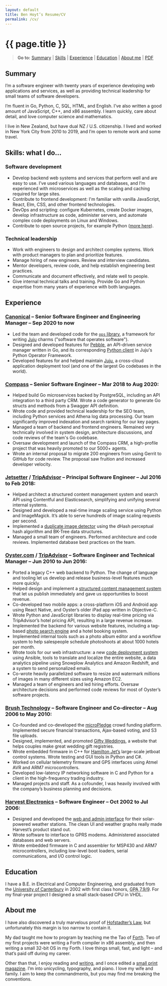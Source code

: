 ```yaml
---
layout: default
title: Ben Hoyt’s Resume/CV
permalink: /cv/
---
```

<h1 id="ben-hoyts-resumecv" class="no-print">{{ page.title }}</h1>

<blockquote>
 <p class="no-print"><b>Go to:</b>
  <a href="#summary">Summary</a> |
  <a href="#skills-what-i-do">Skills</a> |
  <a href="#experience">Experience</a> |
  <a href="#education">Education</a> |
  <a href="#about-me">About me</a> |
  <a href="/cv/ben-hoyt-cv-resume.pdf" title="PDF version of my resume / CV">PDF</a>
 </p>
</blockquote>


## Summary

I’m a software engineer with twenty years of experience developing web applications and services, as well as providing technical leadership for small teams of software developers.

I’m fluent in Go, Python, C, SQL, HTML, and English. I’ve also written a good amount of JavaScript, C++, and x86 assembly. I learn quickly, care about detail, and love computer science and mathematics.

I live in New Zealand, but have dual NZ / U.S. citizenship. I lived and worked in New York City from 2010 to 2019, and I’m open to remote work and some travel.


## Skills: what I do...

### Software development

* Develop backend web systems and services that perform well and are easy to use. I’ve used various languages and databases, and I’m experienced with microservices as well as the scaling and caching required for large sites.
* Contribute to frontend development: I'm familiar with vanilla JavaScript, React, Elm, CSS, and other frontend technologies.
* DevOps and scripting: configure Kubernetes, create Docker images, develop infrastructure as code, administer servers, and automate complex code deployments on Linux and Windows.
* Contribute to open source projects, for example Python ([more here](/projects/)).

### Technical leadership

* Work with engineers to design and architect complex systems. Work with product managers to plan and prioritize features.
* Manage hiring of new engineers. Review and interview candidates.
* Mentor developers, review code, and help establish engineering best practices.
* Communicate and document effectively, and relate well to people.
* Give internal technical talks and training. Provide Go and Python expertise from many years of experience with both languages.


## Experience

### [Canonical](https://canonical.com/) &ndash; Senior Software Engineer and Engineering Manager &ndash; Sep 2020 to now

* Led the team and developed code for the [`ops` library](https://github.com/canonical/operator), a framework for writing [Juju](https://juju.is/) charms ("software that operates software").
* Designed and developed features for [Pebble](https://github.com/canonical/pebble), an API-driven service manager written in Go, and its corresponding [Python client](https://github.com/canonical/operator/blob/320e7e04e737000abc1d25729ccd29d6e783e6df/ops/pebble.py#L1452) in Juju's Python Operator Framework.
* Developed features for and helped maintain [Juju](https://github.com/juju/juju), a cross-cloud application deployment tool (and one of the largest Go codebases in the world).

### [Compass](https://www.compass.com/) &ndash; Senior Software Engineer &ndash; Mar 2018 to Aug 2020:

* Helped build Go microservices backed by PostgreSQL, including an API integration to a third party CRM. Wrote a code generator to generate Go structs and methods from a Swagger API definition.
* Wrote code and provided technical leadership for the SEO team, including Python services and Athena log data processing. Our team significantly improved indexation and search ranking for our key pages.
* Managed a team of backend and frontend engineers. Remained very technically involved in system design, architecture discussions, and code reviews of the team's Go codebase.
* Oversaw development and launch of the Compass CRM, a high-profile project that was heavily promoted to our 5000+ agents.
* Wrote an internal proposal to migrate 200 engineers from using Gerrit to GitHub for code review. The proposal saw fruition and increased developer velocity.

### [Jetsetter](https://www.jetsetter.com/) / [**TripAdvisor**](https://www.tripadvisor.com/) &ndash; Principal Software Engineer &ndash; Jul 2016 to Feb 2018:

* Helped architect a structured content management system and search API using Contentful and Elasticsearch, simplifying and unifying several internal systems.
* Designed and developed a real-time image scaling service using Python and ImageMagick. It’s able to serve hundreds of image scaling requests per second.
* Implemented a [duplicate image detector](/writings/duplicate-image-detection/) using the dHash perceptual hash algorithm and BK-Tree data structures.
* Managed a small team of engineers. Performed architecture and code reviews. Implemented database best practices on the team.


### [Oyster.com](https://www.oyster.com/) / [**TripAdvisor**](https://www.tripadvisor.com/) &ndash; Software Engineer and Technical Manager &ndash; Jun 2010 to Jun 2016:

* Ported a legacy C++ web backend to Python. The change of language and tooling let us develop and release business-level features much more quickly.
* Helped design and implement a [structured content management system](http://tech.oyster.com/when-building-your-own-cms-is-the-right-choice/) that let us publish immediately and gave us opportunities to boost revenue.
* Co-developed two mobile apps: a cross-platform iOS and Android app using React Native, and Oyster’s older iPad app written in Objective-C.
* Wrote Python and JavaScript libraries to display real-time pricing via TripAdvisor’s hotel pricing API, resulting in a large revenue increase.
* Implemented the backend for various website features, including a tag-based [photo search engine](/writings/how-our-photo-search-engine-really-works/) and a hotel booking system.
* Implemented internal tools such as a photo album editor and a workflow system to help salespeople schedule photoshoots at about 1000 hotels per month.
* Wrote tools for our web infrastructure: a new [code deployment system](/writings/using-ansible-to-restore-developer-sanity/) using Ansible, tools to translate and localize the entire website, a data analytics pipeline using Snowplow Analytics and Amazon Redshift, and a system to send personalized emails.
* Co-wrote heavily parallelized software to resize and watermark millions of images in many different sizes using Amazon EC2.
* Managed a team of engineers and led hiring efforts. Oversaw architecture decisions and performed code reviews for most of Oyster’s software projects.


### [Brush Technology](https://brush.co.nz/) &ndash; Software Engineer and Co-director &ndash; Aug 2006 to May 2010:

* Co-founded and co-developed the [microPledge](https://benhoyt.com/writings/micropledge/) crowd funding platform. Implemented secure financial transactions, Ajax-based voting, and S3 file uploads.
* Designed, implemented, and promoted [Gifty Weddings](https://giftyweddings.com/), a website that helps couples make great wedding gift registries.
* Wrote embedded firmware in C++ for [Hamilton Jet’s](https://www.hamiltonjet.com/) large-scale jetboat control systems. Wrote testing and GUI tools in Python and C#.
* Worked on cellular telemetry firmware and GPS interfaces using Atmel AVR and ARM7 microcontrollers.
* Developed low-latency IP networking software in C and Python for a client in the high-frequency trading industry.
* Managed projects and staff. As a cofounder, I was heavily involved with the company’s business planning and decisions.


### [Harvest Electronics](http://www.harvest.com/) &ndash; Software Engineer &ndash; Oct 2002 to Jul 2006:

* Designed and developed the [web and admin interface](https://live.harvest.com/) for their solar-powered weather stations. The clean UI and weather graphs really made Harvest’s product stand out.
* Wrote software to interface to GPRS modems. Administered associated databases and web servers.
* Wrote embedded firmware in C and assembler for MSP430 and ARM7 microcontrollers, including low-level boot loaders, serial communications, and I/O control logic.


## Education

I have a B.E. in Electrical and Computer Engineering, and graduated from the [University of Canterbury](http://www.canterbury.ac.nz/) in 2002 with first class honors, <abbr title="Scale: A+ is 9, D is 0">GPA&nbsp;7.9/9</abbr>. For my final-year project I designed a small stack-based CPU in VHDL.


## About me

<p class="right-callout">I have also discovered a truly marvelous proof of <a href="https://en.wikipedia.org/wiki/Hofstadter's_law">Hofstadter’s Law</a>, but unfortunately this margin is too narrow to contain it.</p>

My dad taught me how to program by teaching me the Tao of [Forth](https://en.wikipedia.org/wiki/Forth_(programming_language)). Two of my first projects were writing a Forth compiler in x86 assembly, and then writing a small 32-bit OS in my Forth. I love things small, fast, and light&nbsp;&ndash; and that’s paid off during my career.

Other than that, I enjoy reading and [writing](/writings/), and I once edited a [small print magazine](/prism-magazine/). I’m into unicycling, typography, and piano. I love my wife and family. I aim to keep the commandments, but you may find me breaking the conventions.

